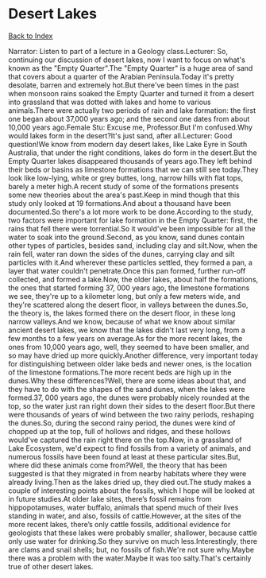 # Desert Lakes
[Back to Index](https://github.com/windows10010/tpoExtractor/blog/master/README.md)

Narrator: Listen to part of a lecture in a Geology class.Lecturer: So, continuing our discussion of desert lakes, now I want to focus on what's known as the "Empty Quarter".The "Empty Quarter" is a huge area of sand that covers about a quarter of the Arabian Peninsula.Today it's pretty desolate, barren and extremely hot.But there've been times in the past when monsoon rains soaked the Empty Quarter and turned it from a desert into grassland that was dotted with lakes and home to various animals.There were actually two periods of rain and lake formation: the first one began about 37,000 years ago; and the second one dates from about 10,000 years ago.Female Stu: Excuse me, Professor.But I'm confused.Why would lakes form in the desert?It's just sand, after all.Lecturer: Good question!We know from modern day desert lakes, like Lake Eyre in South Australia, that under the right conditions, lakes do form in the desert.But the Empty Quarter lakes disappeared thousands of years ago.They left behind their beds or basins as limestone formations that we can still see today.They look like low-lying, white or grey buttes, long, narrow hills with flat tops, barely a meter high.A recent study of some of the formations presents some new theories about the area's past.Keep in mind though that this study only looked at 19 formations.And about a thousand have been documented.So there's a lot more work to be done.According to the study, two factors were important for lake formation in the Empty Quarter: first, the rains that fell there were torrential.So it would've been impossible for all the water to soak into the ground.Second, as you know, sand dunes contain other types of particles, besides sand, including clay and silt.Now, when the rain fell, water ran down the sides of the dunes, carrying clay and silt particles with it.And wherever these particles settled, they formed a pan, a layer that water couldn't penetrate.Once this pan formed, further run-off collected, and formed a lake.Now, the older lakes, about half the formations, the ones that started forming 37, 000 years ago, the limestone formations we see, they're up to a kilometer long, but only a few meters wide, and they're scattered along the desert floor, in valleys between the dunes.So, the theory is, the lakes formed there on the desert floor, in these long narrow valleys.And we know, because of what we know about similar ancient desert lakes, we know that the lakes didn't last very long, from a few months to a few years on average.As for the more recent lakes, the ones from 10,000 years ago, well, they seemed to have been smaller, and so may have dried up more quickly.Another difference, very important today for distinguishing between older lake beds and newer ones, is the location of the limestone formations.The more recent beds are high up in the dunes.Why these differences?Well, there are some ideas about that, and they have to do with the shapes of the sand dunes, when the lakes were formed.37, 000 years ago, the dunes were probably nicely rounded at the top, so the water just ran right down their sides to the desert floor.But there were thousands of years of wind between the two rainy periods, reshaping the dunes.So, during the second rainy period, the dunes were kind of chopped up at the top, full of hollows and ridges, and these hollows would've captured the rain right there on the top.Now, in a grassland of Lake Ecosystem, we'd expect to find fossils from a variety of animals, and numerous fossils have been found at least at these particular sites.But, where did these animals come from?Well, the theory that has been suggested is that they migrated in from nearby habitats where they were already living.Then as the lakes dried up, they died out.The study makes a couple of interesting points about the fossils, which I hope will be looked at in future studies.At older lake sites, there’s fossil remains from hippopotamuses, water buffalo, animals that spend much of their lives standing in water, and also, fossils of cattle.However, at the sites of the more recent lakes, there’s only cattle fossils, additional evidence for geologists that these lakes were probably smaller, shallower, because cattle only use water for drinking.So they survive on much less.Interestingly, there are clams and snail shells; but, no fossils of fish.We're not sure why.Maybe there was a problem with the water.Maybe it was too salty.That's certainly true of other desert lakes. 